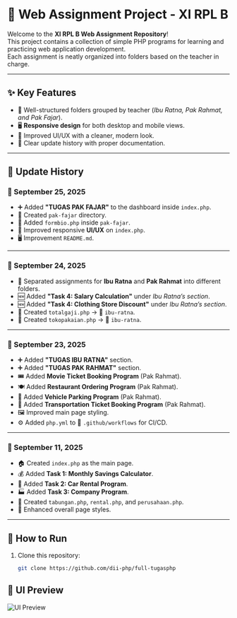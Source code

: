 # 📘 Web Assignment Project - XI RPL B

Welcome to the **XI RPL B Web Assignment Repository**!  
This project contains a collection of simple PHP programs for learning and practicing web application development.  
Each assignment is neatly organized into folders based on the teacher in charge.

---

## ✨ Key Features
- 📂 Well-structured folders grouped by teacher (*Ibu Ratna, Pak Rahmat, and Pak Fajar*).
- 🖥️ **Responsive design** for both desktop and mobile views.
- 🎨 Improved UI/UX with a cleaner, modern look.
- 🔄 Clear update history with proper documentation.

---

## 📅 Update History

### 🔹 September 25, 2025
- ➕ Added **"TUGAS PAK FAJAR"** to the dashboard inside `index.php`.  
- 📁 Created `pak-fajar` directory.  
- 📝 Added `formbio.php` inside `pak-fajar`.  
- 🎨 Improved responsive **UI/UX** on `index.php`.
- 🖥️ Improvement `README.md`.

---

### 🔹 September 24, 2025
- 📂 Separated assignments for **Ibu Ratna** and **Pak Rahmat** into different folders.  
- 🆕 Added **"Task 4: Salary Calculation"** under *Ibu Ratna’s section*.  
- 🆕 Added **"Task 4: Clothing Store Discount"** under *Ibu Ratna’s section*.  
- 📝 Created `totalgaji.php` → 📁 `ibu-ratna`.  
- 📝 Created `tokopakaian.php` → 📁 `ibu-ratna`.  

---

### 🔹 September 23, 2025
- ➕ Added **"TUGAS IBU RATNA"** section.  
- ➕ Added **"TUGAS PAK RAHMAT"** section.  
- 🎟️ Added **Movie Ticket Booking Program** (Pak Rahmat).  
- 🍽️ Added **Restaurant Ordering Program** (Pak Rahmat).  
- 🚗 Added **Vehicle Parking Program** (Pak Rahmat).  
- 🚌 Added **Transportation Ticket Booking Program** (Pak Rahmat).  
- 🖼️ Improved main page styling.  
- ⚙️ Added `php.yml` to 📁 `.github/workflows` for CI/CD.  

---

### 🔹 September 11, 2025
- 🏠 Created `index.php` as the main page.  
- 💰 Added **Task 1: Monthly Savings Calculator**.  
- 🚙 Added **Task 2: Car Rental Program**.  
- 🏭 Added **Task 3: Company Program**.  
- 📝 Created `tabungan.php`, `rental.php`, and `perusahaan.php`.  
- 🎨 Enhanced overall page styles.  

---

## 🚀 How to Run
1. Clone this repository:
   ```bash
   git clone https://github.com/dii-php/full-tugasphp

## 📸 UI Preview
![UI Preview](assets/preview.png)
